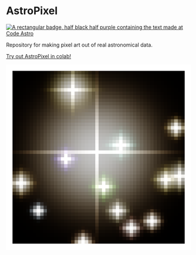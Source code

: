 # AstroPixel

[![A rectangular badge, half black half purple containing the text made at Code Astro](https://img.shields.io/badge/Made%20at-Code/Astro-blueviolet.svg)](https://semaphorep.github.io/codeastro/)

Repository for making pixel art out of real astronomical data. 

[Try out AstroPixel in colab!](https://colab.research.google.com/github/SpacialTree/astropixel/blob/main/notebooks/astropixel_example.ipynb)

![Pixelart of the star field around Barnard's Star](notebooks/barnardstar.png "AstroPixel Barnard's Star")